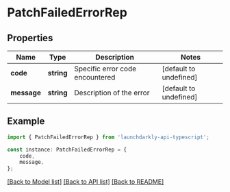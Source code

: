 # PatchFailedErrorRep


## Properties

Name | Type | Description | Notes
------------ | ------------- | ------------- | -------------
**code** | **string** | Specific error code encountered | [default to undefined]
**message** | **string** | Description of the error | [default to undefined]

## Example

```typescript
import { PatchFailedErrorRep } from 'launchdarkly-api-typescript';

const instance: PatchFailedErrorRep = {
    code,
    message,
};
```

[[Back to Model list]](../README.md#documentation-for-models) [[Back to API list]](../README.md#documentation-for-api-endpoints) [[Back to README]](../README.md)
